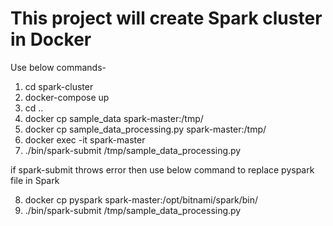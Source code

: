 # This project will create Spark cluster in Docker

Use below commands-
1. cd spark-cluster
2. docker-compose up
3. cd ..
4. docker cp sample_data spark-master:/tmp/
5. docker cp sample_data_processing.py spark-master:/tmp/
6. docker exec -it spark-master
7. ./bin/spark-submit /tmp/sample_data_processing.py

if spark-submit throws error then use below command to replace pyspark file in Spark 

8. docker cp pyspark spark-master:/opt/bitnami/spark/bin/
9. ./bin/spark-submit /tmp/sample_data_processing.py
